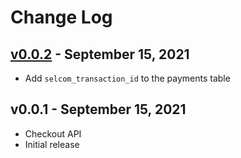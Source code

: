 # Change Log

## [v0.0.2](https://github.com/bryceandy/laravel-selcom/compare/v0.0.1...v0.0.2) - September 15, 2021
 * Add `selcom_transaction_id` to the payments table

## v0.0.1 - September 15, 2021
 * Checkout API
 * Initial release